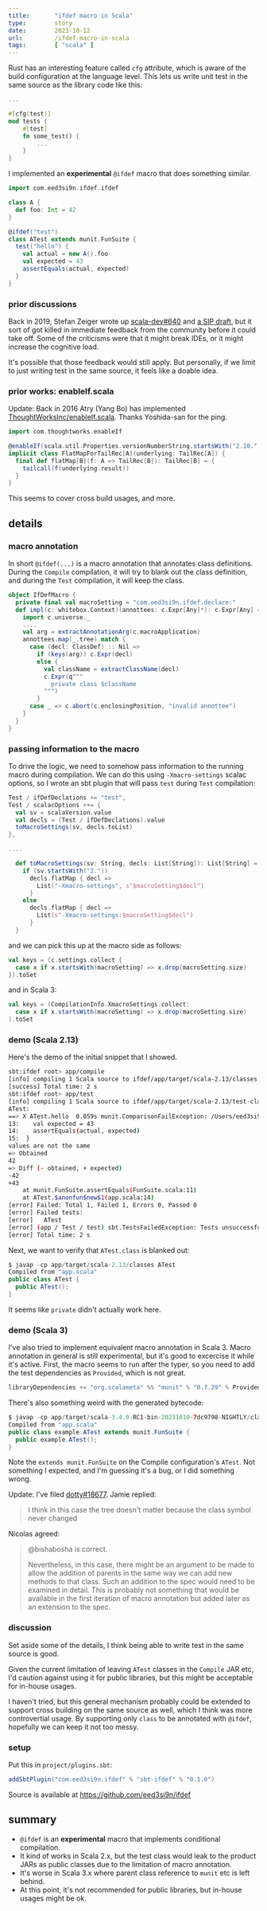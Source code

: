 ```yaml
---
title:       "ifdef macro in Scala"
type:        story
date:        2023-10-12
url:         /ifdef-macro-in-scala
tags:        [ "scala" ]
---
```


Rust has an interesting feature called `cfg` attribute, which is aware of the build configuration at the language level. This lets us write unit test in the same source as the library code like this:

```rust
...

#[cfg(test)]
mod tests {
    #[test]
    fn some_test() {
        ...
    }
}
```

I implemented an **experimental** `@ifdef` macro that does something similar.

<!--more-->

```scala
import com.eed3si9n.ifdef.ifdef

class A {
  def foo: Int = 42
}

@ifdef("test")
class ATest extends munit.FunSuite {
  test("hello") {
    val actual = new A().foo
    val expected = 43
    assertEquals(actual, expected)
  }
}
```

### prior discussions

Back in 2019, Stefan Zeiger wrote up [scala-dev#640](https://github.com/scala/scala-dev/issues/640) and [a SIP draft](https://github.com/scala/docs.scala-lang/pull/1541), but it sort of got killed in immediate feedback from the community before it could take off. Some of the criticisms were that it might break IDEs, or it might increase the cognitive load.

It's possible that those feedback would still apply. But personally, if we limit to just writing test in the same source, it feels like a doable idea.

### prior works: enableIf.scala

Update: Back in 2016 Atry (Yang Bo) has implemented [ThoughtWorksInc/enableIf.scala](https://github.com/ThoughtWorksInc/enableIf.scala). Thanks Yoshida-san for the ping.

```scala
import com.thoughtworks.enableIf

@enableIf(scala.util.Properties.versionNumberString.startsWith("2.10."))
implicit class FlatMapForTailRec[A](underlying: TailRec[A]) {
  final def flatMap[B](f: A => TailRec[B]): TailRec[B] = {
    tailcall(f(underlying.result))
  }
}
```

This seems to cover cross build usages, and more.

## details

### macro annotation

In short `@ifdef(...)` is a macro annotation that annotates class definitions. During the `Compile` compilation, it will try to blank out the class definition, and during the `Test` compilation, it will keep the class.

```scala
object IfDefMacro {
  private final val macroSetting = "com.eed3si9n.ifdef.declare:"
  def impl(c: whitebox.Context)(annottees: c.Expr[Any]*): c.Expr[Any] = {
    import c.universe._
    ....
    val arg = extractAnnotationArg(c.macroApplication)
    annottees.map(_.tree) match {
      case (decl: ClassDef) :: Nil =>
        if (keys(arg)) c.Expr(decl)
        else {
          val className = extractClassName(decl)
          c.Expr(q"""
            private class $className
          """)
        }
      case _ => c.abort(c.enclosingPosition, "invalid annottee")
    }
  }
}
```

### passing information to the macro

To drive the logic, we need to somehow pass information to the running macro during compilation. We can do this using `-Xmacro-settings` scalac options, so I wrote an sbt plugin that will pass `test` during `Test` compilation:

```scala
Test / ifDefDeclations += "test",
Test / scalacOptions ++= {
  val sv = scalaVersion.value
  val decls = (Test / ifDefDeclations).value
  toMacroSettings(sv, decls.toList)
},

....

  def toMacroSettings(sv: String, decls: List[String]): List[String] = {
    if (sv.startsWith("2."))
      decls.flatMap { decl =>
        List("-Xmacro-settings", s"$macroSetting$decl")
      }
    else
      decls.flatMap { decl =>
        List(s"-Xmacro-settings:$macroSetting$decl")
      }
  }
```

and we can pick this up at the macro side as follows:

```scala
val keys = (c.settings.collect {
  case x if x.startsWith(macroSetting) => x.drop(macroSetting.size)
}).toSet
```

and in Scala 3:

```scala
val keys = (CompilationInfo.XmacroSettings.collect:
  case x if x.startsWith(macroSetting) => x.drop(macroSetting.size)
).toSet
```

### demo (Scala 2.13)

Here's the demo of the initial snippet that I showed.

```bash
sbt:ifdef root> app/compile
[info] compiling 1 Scala source to ifdef/app/target/scala-2.13/classes ...
[success] Total time: 2 s
sbt:ifdef root> app/test
[info] compiling 1 Scala source to ifdef/app/target/scala-2.13/test-classes ...
ATest:
==> X ATest.hello  0.059s munit.ComparisonFailException: /Users/eed3si9n/work/ifdef/app/app.scala:14
13:    val expected = 43
14:    assertEquals(actual, expected)
15:  }
values are not the same
=> Obtained
42
=> Diff (- obtained, + expected)
-42
+43
    at munit.FunSuite.assertEquals(FunSuite.scala:11)
    at ATest.$anonfun$new$1(app.scala:14)
[error] Failed: Total 1, Failed 1, Errors 0, Passed 0
[error] Failed tests:
[error]   ATest
[error] (app / Test / test) sbt.TestsFailedException: Tests unsuccessful
[error] Total time: 2 s
```

Next, we want to verify that `ATest.class` is blanked out:

```java
$ javap -cp app/target/scala-2.13/classes ATest
Compiled from "app.scala"
public class ATest {
  public ATest();
}
```

It seems like `private` didn't actually work here.

### demo (Scala 3)

I've also tried to implement equivalent macro annotation in Scala 3. Macro annotation in general is still experimental, but it's good to excercise it while it's active. First, the macro seems to run after the typer, so you need to add the test dependencies as `Provided`, which is not great.

```scala
libraryDependencies += "org.scalameta" %% "munit" % "0.7.29" % Provided,
```

There's also something weird with the generated bytecode:

```java
$ javap -cp app/target/scala-3.4.0-RC1-bin-20231010-7dc9798-NIGHTLY/classes/ example.ATest
Compiled from "app.scala"
public class example.ATest extends munit.FunSuite {
  public example.ATest();
}
```

Note the `extends munit.FunSuite` on the Compile configuration's `ATest`. Not something I expected, and I'm guessing it's a bug, or I did something wrong.

Update: I've filed [dotty#18677](https://github.com/lampepfl/dotty/issues/18677). Jamie replied:

> I think in this case the tree doesn't matter because the class symbol never changed

Nicolas agreed:

> @bishabosha is correct.
>
> Nevertheless, in this case, there might be an argument to be made to allow the addition of parents in the same way we can add new methods to that class. Such an addition to the spec would need to be examined in detail. This is probably not something that would be available in the first iteration of macro annotation but added later as an extension to the spec.

### discussion

Set aside some of the details, I think being able to write test in the same source is good.

Given the current limitation of leaving `ATest` classes in the `Compile` JAR etc, I'd caution against using it for public libraries, but this might be acceptable for in-house usages.

I haven't tried, but this general mechanism probably could be extended to support cross building on the same source as well, which I think was more controvertial usage. By supporting only `class` to be annotated with `@ifdef`, hopefully we can keep it not too messy.

### setup

Put this in `project/plugins.sbt`:

```scala
addSbtPlugin("com.eed3si9n.ifdef" % "sbt-ifdef" % "0.1.0")
```

Source is available at https://github.com/eed3si9n/ifdef

## summary

- `@ifdef` is an **experimental** macro that implements conditional compilation.
- It kind of works in Scala 2.x, but the test class would leak to the product JARs as public classes due to the limitation of macro annotation.
- It's worse in Scala 3.x where parent class reference to `munit` etc is left behind.
- At this point, it's not recommended for public libraries, but in-house usages might be ok.
